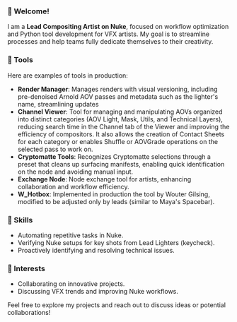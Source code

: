 ### 👋 Welcome!  
I am a **Lead Compositing Artist on Nuke**, focused on workflow optimization and Python tool development for VFX artists. My goal is to streamline processes and help teams fully dedicate themselves to their creativity.  

### 🔧 Tools  
Here are examples of tools in production:
- **Render Manager**: Manages renders with visual versioning, including pre-denoised Arnold AOV passes and metadata such as the lighter's name, streamlining updates
- **Channel Viewer**: Tool for managing and manipulating AOVs organized into distinct categories (AOV Light, Mask, Utils, and Technical Layers), reducing search time in the Channel tab of the Viewer and improving the efficiency of compositors. It also allows the creation of Contact Sheets for each category or enables Shuffle or AOVGrade operations on the selected pass to work on.
- **Cryptomatte Tools**: Recognizes Cryptomatte selections through a preset that cleans up surfacing manifests, enabling quick identification on the node and avoiding manual input.
- **Exchange Node**: Node exchange tool for artists, enhancing collaboration and workflow efficiency.
- **W_Hotbox**: Implemented in production the tool by Wouter Gilsing, modified to be adjusted only by leads (similar to Maya's Spacebar).

### 🎯 Skills  
- Automating repetitive tasks in Nuke.  
- Verifying Nuke setups for key shots from Lead Lighters (keycheck).  
- Proactively identifying and resolving technical issues.  

### 🌟 Interests  
- Collaborating on innovative projects.  
- Discussing VFX trends and improving Nuke workflows.  

Feel free to explore my projects and reach out to discuss ideas or potential collaborations!


<!---
Duckydav/Duckydav is a ✨ special ✨ repository because its `README.md` (this file) appears on your GitHub profile.
You can click the Preview link to take a look at your changes.
--->
